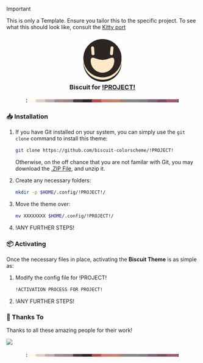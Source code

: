 
> [!IMPORTANT]  
> This is only a Template. Ensure you tailor this to the specific project. To see what this should look like, consult the [Kitty port](https://github.com/Biscuit-Colorscheme/kitty/blob/main/README.md)

<h3 align="center">
  <img src="https://raw.githubusercontent.com/Biscuit-Colorscheme/.github/main/assets/icon-dark-nobg.png" width="100"/><br/>
  Biscuit for <a href="!LINK-TO-PROJECT!">!PROJECT!</a>
</h3>

<p align="center">
  <img src="https://raw.githubusercontent.com/Biscuit-Colorscheme/.github/main/assets/color-cycle-light.png" alt="Biscuit palette" width="400" />
</p>

<!-- 
Insert Screenshot if Applicable 
---------------------------------
<p align="center">
  <img src="assets/screenshot.png"/>
</p>
---------------------------------
-->
### 📥 Installation
1. If you have Git installed on your system, you can simply use the `git clone` command to install this theme:
   ```bash
   git clone https://github.com/biscuit-colorscheme/!PROJECT!
   ```
   
   Otherwise, on the off chance that you are not familar with Git, you may download the [.ZIP File](https://github.com/biscuit-theme/!PROJECT!/archive/master.zip), and unzip it.

2. Create any necessary folders:
   ```bash
   mkdir -p $HOME/.config/!PROJECT!/
   ```

3. Move the theme over:
   ```bash
   mv XXXXXXXX $HOME/.config/!PROJECT!/
   ```
4. !ANY FURTHER STEPS!
### 📦 Activating
Once the necessary files in place, activating the **Biscuit Theme** is as simple as:
1. Modify the config file for !PROJECT!
   ```bash
   !ACTIVATION PROCESS FOR PROJECT!
   ```
2. !ANY FURTHER STEPS!

### 💝 Thanks To
Thanks to all these amazing people for their work!
<!-- This does not render until you use the correct project name-->
<a href="https://github.com/biscuit-colorscheme/!PROJECT!/graphs/contributors">
<img src="https://contrib.rocks/image?repo=biscuit-colorscheme/!PROJECT!" />
</a>

<p align="center">
  <img src="https://raw.githubusercontent.com/Biscuit-Colorscheme/.github/main/assets/color-cycle-light.png" alt="Biscuit palette" width="400" />
</p>
